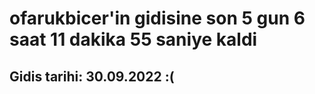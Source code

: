 # ofarukbicer'in gidisine son 5 gun 6 saat 11 dakika 55 saniye kaldi

## Gidis tarihi: 30.09.2022 :(